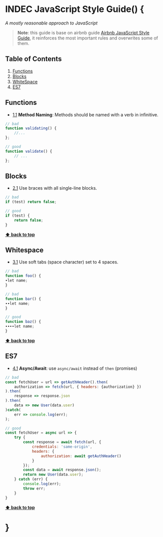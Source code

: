 # INDEC JavaScript Style Guide() {

*A mostly reasonable approach to JavaScript*

> **Note**: this guide is base on airbnb guide [Airbnb JavaScript Style Guide](https://github.com/airbnb/javascript/blob/master/README.md),
it reinforces the most important rules and overwrites some of them.

## Table of Contents

  1. [Functions](#functions)
  1. [Blocks](#blocks)
  1. [WhiteSpace](#whitespace)
  1. [ES7](#es7)

## Functions
 <a name="methods--naming"></a><a name="1.1"></a>
  - [1.1](#functions) **Method Naming**: Methods should be named with a verb in infinitive.

```js
// bad
function validating() {
    //...
};

// good
function validate() {
    // ...
};
```

## Blocks
  <a name="blocks--braces"></a><a name="2.1"></a>
  - [2.1](#blocks--braces) Use braces with all single-line blocks.

```js
// bad
if (test) return false;

// good
if (test) {
    return false;
}
```
**[⬆ back to top](#table-of-contents)**

## Whitespace

  <a name="whitespace--spaces"></a><a name="3.1"></a>
  - [3.1](#whitespace--spaces) Use soft tabs (space character) set to 4 spaces.

```js
// bad
function foo() {
∙let name;
}

// bad
function bar() {
∙∙let name;
}

// good
function baz() {
∙∙∙∙let name;
}
```
**[⬆ back to top](#table-of-contents)**

## ES7
   <a name="ES7--Async/Await"></a><a name="4.1"></a>
   - [4.1](#Async/Await) **Async/Await**: use `async/await` instead of `then` (promises)

```js
// bad
const fetchUser = url => getAuthHeader().then(
    authorization => fetch(url, { headers: {authorization} })
).then(
    response => response.json
).then(
    data => new User(data.user)
)catch(
    err => console.log(err);
);

// good
const fetchUser = async url => {
    try {
        const response = await fetch(url, {
            credentials: 'same-origin',
            headers: {
                authorization: await getAuthHeader()
            }
        });
        const data = await response.json();
        return new User(data.user);
    } catch (err) {
        console.log(err);
        throw err;
    }
}
```
**[⬆ back to top](#table-of-contents)**

# }
